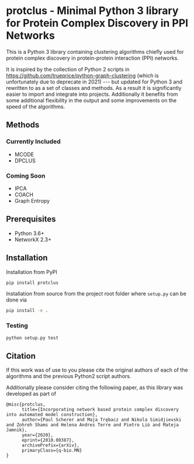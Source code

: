 # protclus - Minimal Python 3 library for Protein Complex Discovery in PPI Networks

This is a Python 3 library containing clustering algorithms chiefly used for protein complex discovery in protein-protein interaction (PPI) networks. 

It is inspired by the collection of Python 2 scripts in https://github.com/trueprice/python-graph-clustering (which is unfortunately due to deprecate in 2021) --- but updated for Python 3 and rewritten to as a set of classes and methods. As a result it is significantly easier to import and integrate into projects. Additionally it benefits from some additional flexibility in the output and some improvements on the speed of the algorithms.

## Methods

### Currently Included

- MCODE
- DPCLUS

### Coming Soon

- IPCA
- COACH
- Graph Entropy

## Prerequisites
- Python 3.6+
- NetworkX 2.3+

## Installation
Installation from PyPI

```bash
pip install protclus
```

Installation from source from the project root folder where `setup.py` can be done via
```bash
pip install -e .
```

### Testing

```bash
python setup.py test
```

## Citation
If this work was of use to you please cite the original authors of each of the algorithms and the previous Python2 script authors.

Additionally please consider citing the following paper, as this library was developed as part of

```
@misc{protclus,
      title={Incorporating network based protein complex discovery into automated model construction}, 
      author={Paul Scherer and Maja Trȩbacz and Nikola Simidjievski and Zohreh Shams and Helena Andres Terre and Pietro Liò and Mateja Jamnik},
      year={2020},
      eprint={2010.00387},
      archivePrefix={arXiv},
      primaryClass={q-bio.MN}
}
```
